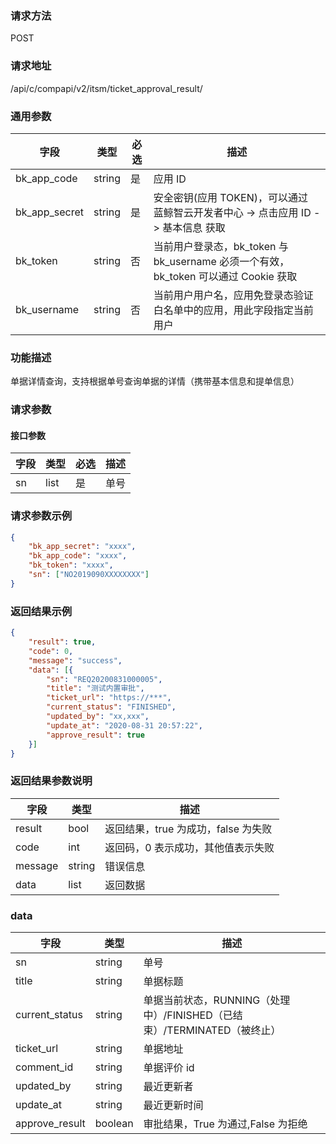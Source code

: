 
### 请求方法

POST


### 请求地址

/api/c/compapi/v2/itsm/ticket_approval_result/


### 通用参数

| 字段 | 类型 | 必选 |  描述 |
|-----------|------------|--------|------------|
| bk_app_code  |  string    | 是 | 应用 ID     |
| bk_app_secret|  string    | 是 | 安全密钥(应用 TOKEN)，可以通过 蓝鲸智云开发者中心 -> 点击应用 ID -> 基本信息 获取 |
| bk_token     |  string    | 否 | 当前用户登录态，bk_token 与 bk_username 必须一个有效，bk_token 可以通过 Cookie 获取 |
| bk_username  |  string    | 否 | 当前用户用户名，应用免登录态验证白名单中的应用，用此字段指定当前用户 |


### 功能描述

单据详情查询，支持根据单号查询单据的详情（携带基本信息和提单信息）

### 请求参数



#### 接口参数

| 字段        | 类型     | 必选  | 描述                         |
| --------- | ------ | --- | -------------------------- |
| sn        | list | 是   | 单号                       |



### 请求参数示例

```json
{  
    "bk_app_secret": "xxxx", 
    "bk_app_code": "xxxx", 
    "bk_token": "xxxx", 
    "sn": ["NO2019090XXXXXXXX"]
}  
```

### 返回结果示例

```json
{
    "result": true,
    "code": 0,
    "message": "success",
    "data": [{
        "sn": "REQ20200831000005",
        "title": "测试内置审批",
        "ticket_url": "https://***",
        "current_status": "FINISHED",
        "updated_by": "xx,xxx",
        "update_at": "2020-08-31 20:57:22",
        "approve_result": true
    }]
}
```

### 返回结果参数说明

| 字段      | 类型        | 描述                      |
| ------- | --------- | ----------------------- |
| result  | bool      | 返回结果，true 为成功，false 为失败   |
| code    | int       | 返回码，0 表示成功，其他值表示失败       |
| message | string    | 错误信息                    |
| data    | list    | 返回数据 |

### data

| 字段                     | 类型     | 描述       |
| ---------------------- | ------ | -------- |
| sn                     | string | 单号     |
| title                  | string | 单据标题     |
| current_status         | string | 单据当前状态，RUNNING（处理中）/FINISHED（已结束）/TERMINATED（被终止）   |
| ticket_url             | string | 单据地址   |
| comment_id             | string | 单据评价 id   |
| updated_by             | string | 最近更新者    |
| update_at              | string | 最近更新时间   |
| approve_result         | boolean| 审批结果，True 为通过,False 为拒绝|